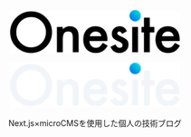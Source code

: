 <p align="center"><img width=300 src="/public/logo.svg#gh-light-mode-only" alt="GitHub-Mark-Light"></p>
<p align="center"><img width=300 src="/public/logo-white.svg#gh-dark-mode-only" alt="GitHub-Mark-Dark"></p>
<p align="center">Next.js×microCMSを使用した個人の技術ブログ</p>

